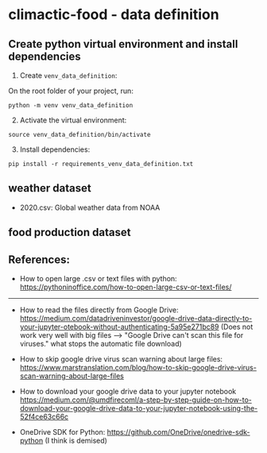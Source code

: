 # climactic-food - data definition

## Create python virtual environment and install dependencies

1. Create ```venv_data_definition```:

On the root folder of your project, run:

```
python -m venv venv_data_definition
```

2. Activate the virtual environment:

```
source venv_data_definition/bin/activate
```

3. Install dependencies:

```
pip install -r requirements_venv_data_definition.txt
```

## weather dataset

- 2020.csv: Global weather data from NOAA

## food production dataset

## References:

- How to open large .csv or text files with python: https://pythoninoffice.com/how-to-open-large-csv-or-text-files/

--- 

- How to read the files directly from Google Drive: https://medium.com/datadriveninvestor/google-drive-data-directly-to-your-jupyter-otebook-without-authenticating-5a95e271bc89 (Does not work very well with big files --> "Google Drive can't scan this file for viruses." what stops the automatic file download)

- How to skip google drive virus scan warning about large files: https://www.marstranslation.com/blog/how-to-skip-google-drive-virus-scan-warning-about-large-files

- How to download your google drive data to your jupyter notebook
https://medium.com/@umdfirecoml/a-step-by-step-guide-on-how-to-download-your-google-drive-data-to-your-jupyter-notebook-using-the-52f4ce63c66c


- OneDrive SDK for Python: https://github.com/OneDrive/onedrive-sdk-python (I think is demised)